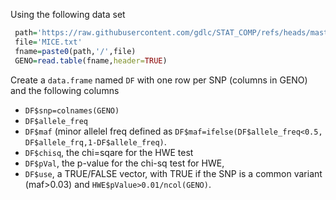 Using the following data set

```r
 path='https://raw.githubusercontent.com/gdlc/STAT_COMP/refs/heads/master/DATA'
 file='MICE.txt'
 fname=paste0(path,'/',file)
 GENO=read.table(fname,header=TRUE)
```
Create a `data.frame` named `DF` with one row per SNP (columns in GENO) and the following columns

  - `DF$snp=colnames(GENO)`
  - `DF$allele_freq`
  - `DF$maf` (minor allelel freq defined as `DF$maf=ifelse(DF$allele_freq<0.5, DF$allele_frq,1-DF$allele_freq)`.
  - `DF$chisq`, the chi=sqare for the HWE test
  - `DF$pVal`, the p-value for the chi-sq test for HWE,
  - `DF$use`, a TRUE/FALSE vector, with TRUE if the SNP is a common variant (maf>0.03) and `HWE$pValue>0.01/ncol(GENO)`.


